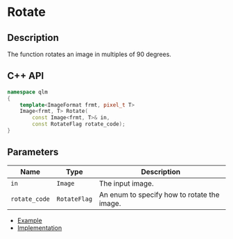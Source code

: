 # Rotate

## Description
The function rotates an image  in multiples of 90 degrees.

## C++ API
```c++
namespace qlm
{
	template<ImageFormat frmt, pixel_t T>
	Image<frmt, T> Rotate(
		const Image<frmt, T>& in,
		const RotateFlag rotate_code);
}
```

## Parameters

| Name          | Type         | Description                                                         |
|---------------|--------------|---------------------------------------------------------------------|
| `in`          | `Image`      | The input image.                                                    |
| `rotate_code` | `RotateFlag` | An enum to specify how to rotate the image.                         |

* [Example](../../../Examples/Geometric%20Transformations/Rotate)
* [Implementation](../../../../code/Rotate/Rotate.cpp)